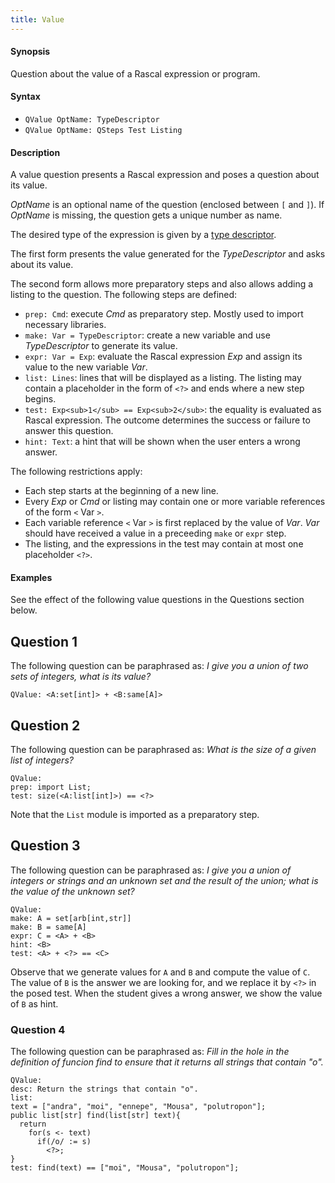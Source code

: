 ```yaml
---
title: Value
---
```


#### Synopsis

Question about the value of a Rascal expression or program.

#### Syntax

*  `QValue OptName: TypeDescriptor`
*  `QValue OptName: QSteps Test Listing`

#### Description

A value question presents a Rascal expression and poses a question about its value.

_OptName_ is an optional name of the question (enclosed between `[` and `]`).
If _OptName_ is missing, the question gets a unique number as name.

The desired type of the expression is given by a [type descriptor](../../../../Tutor/Markup/QuestionMarkup/TypeDescriptor).

The first form presents the value generated for the _TypeDescriptor_ and asks about its value.

The second form allows more preparatory steps and also allows adding a listing to the question.
The following steps are defined:

*  `prep: Cmd`: execute _Cmd_ as preparatory step. Mostly used to import necessary libraries.
*  `make: Var = TypeDescriptor`: create a new variable and use _TypeDescriptor_ to generate its value.
*  `expr: Var = Exp`: evaluate the Rascal expression _Exp_ and assign its value to the new variable _Var_.
*  `list: Lines`: lines that will be displayed as a listing. The listing may contain a placeholder in the form of `<?>` and
  ends where a new step begins.
*  `test: Exp<sub>1</sub> == Exp<sub>2</sub>`: the equality is evaluated as Rascal expression. The outcome determines the success or failure to answer this question.
*  `hint: Text`: a hint that will be shown when the user enters a wrong answer.

The following restrictions apply:

*  Each step starts at the beginning of a new line.
*  Every _Exp_ or _Cmd_ or listing may contain one or more variable references of the form `<` Var `>`.
*  Each variable reference `<` Var `>` is first replaced by the value of _Var_.
   _Var_ should have received a value in a preceeding `make` or `expr` step.
*  The listing, and the expressions in the test may contain at most one placeholder `<?>`.

#### Examples

See the effect of the following value questions in the Questions section below.

##  Question 1 

The following question can be paraphrased as: _I give you a union of two sets of integers, what is its value?_
```rascal
QValue: <A:set[int]> + <B:same[A]>
```

##  Question 2 

The following question can be paraphrased as: _What is the size of a given list of integers?_
```rascal
QValue:
prep: import List;
test: size(<A:list[int]>) == <?>
```
Note that the `List` module is imported as a preparatory step.

##  Question 3 

The following question can be paraphrased as: 
_I give you a union of integers or strings and an unknown set and the result of the union; what is the value of the unknown set?_
```rascal
QValue:
make: A = set[arb[int,str]]
make: B = same[A]
expr: C = <A> + <B>
hint: <B>
test: <A> + <?> == <C>
```

Observe that we generate values for `A` and `B` and compute the value of `C`.
The value of `B` is the answer we are looking for, and we replace it by `<?>` in the posed test.
When the student gives a wrong answer, we show the value of `B` as hint.

###  Question 4

The following question can be paraphrased as: 
_Fill in the hole in the definition of funcion find to ensure that it returns all strings that contain "o"._
```rascal
QValue:
desc: Return the strings that contain "o".
list:
text = ["andra", "moi", "ennepe", "Mousa", "polutropon"];
public list[str] find(list[str] text){
  return
    for(s <- text)
      if(/o/ := s)
        <?>;
}
test: find(text) == ["moi", "Mousa", "polutropon"];
```


